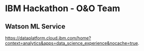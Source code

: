 # IBM Hackathon - O&O Team

## Watson ML Service
https://dataplatform.cloud.ibm.com/home?context=analytics&apps=data_science_experience&nocache=true.
